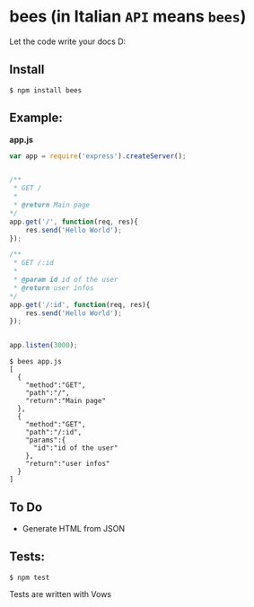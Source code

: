 bees (in Italian ```API``` means ```bees```)
====


Let the code write your docs D:

## Install

```
$ npm install bees
```

## Example: 

__app.js__
```javascript
var app = require('express').createServer();


/**
 * GET /
 * 
 * @return Main page
*/
app.get('/', function(req, res){
    res.send('Hello World');
});

/**
 * GET /:id
 * 
 * @param id id of the user
 * @return user infos
*/
app.get('/:id', function(req, res){
    res.send('Hello World');
});


app.listen(3000);
```

```
$ bees app.js
[
  {
    "method":"GET",
    "path":"/",
    "return":"Main page"
  },
  {
    "method":"GET",
    "path":"/:id",
    "params":{
      "id":"id of the user"
    },
    "return":"user infos"
  }
]

```

## To Do

- Generate HTML from JSON

## Tests:

```
$ npm test
```

Tests are written with Vows
